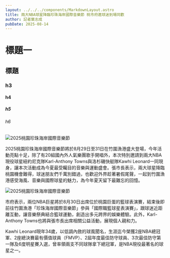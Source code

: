 ```yaml
---
layout: ../../../components/MarkdownLayout.astro
title: 兩大NBA球星降臨珍珠海岸國際音樂節 桃市府邀球迷到場同歡
author: 記者葉志成
pubDate: 2025-08-14
---
```

# 標題一
## 標題

### h3
#### h4
##### h5
###### h6

![2025桃園珍珠海岸國際音樂節](https://s.yimg.com/ny/api/res/1.2/f9FJ1EeCLe4xxNv0PsQXuA--/YXBwaWQ9aGlnaGxhbmRlcjt3PTk2MDtoPTY0MDtjZj13ZWJw/https://media.zenfs.com/vi/taiwanhot.net.tw/e7575fcce052d192333f10d2dcb4ca54)

2025桃園珍珠海岸國際音樂節將於8月29日至31日在竹圍漁港盛大登場，今年活動亮點十足，除了有20組國內外人氣樂團歌手開唱外，本次特別邀請到兩大NBA現役球星紐約尼克隊Karl-Anthony Towns與洛杉磯快艇隊Kawhi Leonard一同現身，讓本次活動成為今夏最受矚目的音樂與運動盛會。張市長表示，兩大球星降臨桃園機會難得，球迷朋友們千萬別錯過，也歡迎外界趁著暑假尾聲，一起到竹圍漁港感受海風、音樂與國際球星的魅力，為今年夏天留下最難忘的回憶。

![2025桃園珍珠海岸國際音樂節](/images/e7575fcce052d192333f10d2dcb4ca54.webp)

市府表示，兩位NBA巨星將於8月30日出席位於桃園巨蛋的籃球表演賽，結束後即前往竹圍漁港「珍珠海岸國際音樂節」參與「國際職籃球星表演賽」，跟球迷近距離互動，讓音樂祭典結合籃球運動，創造出多元跨界的娛樂體驗。此外，Karl-Anthony Towns也將與張市長出席相關公益活動，展現個人親和力。

Kawhi Leonard現年34歲，以低調內斂的球風聞名，生涯迄今榮獲2座NBA總冠軍、2座總決賽最有價值球員（FMVP）、2屆年度最佳防守球員、3次最佳防守第一隊及6度明星賽入選，曾率領兩支不同球隊拿下總冠軍，是NBA現役最著名的球星之一。

